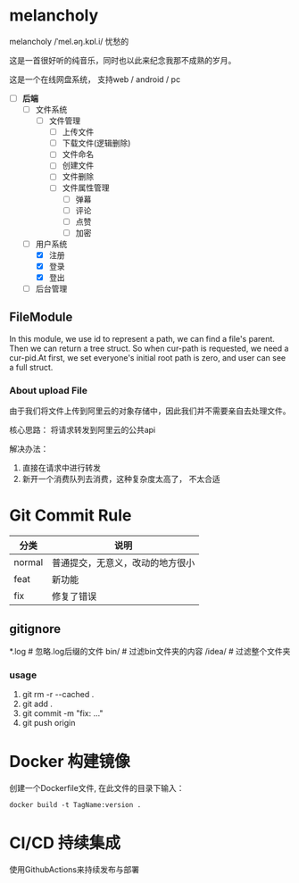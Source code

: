 # melancholy

melancholy /ˈmel.əŋ.kɒl.i/ 忧愁的

这是一首很好听的纯音乐，同时也以此来纪念我那不成熟的岁月。

这是一个在线网盘系统， 支持web / android / pc

- [ ] **后端**
    - [ ] 文件系统
        - [ ] 文件管理
            - [ ] 上传文件
            - [ ] 下载文件(逻辑删除)
            - [ ] 文件命名
            - [ ] 创建文件
            - [ ] 文件删除
            - [ ] 文件属性管理
                - [ ] 弹幕
                - [ ] 评论
                - [ ] 点赞
                - [ ] 加密
    - [ ] 用户系统
        - [x] 注册
        - [x] 登录
        - [x] 登出
    - [ ] 后台管理

## FileModule

In this module, we use id to represent a path, we can find a file's parent. Then we can return a tree struct. So when
cur-path is requested, we need a cur-pid.At first, we set everyone's initial root path is zero, and user can see a full
struct.

### About upload File

由于我们将文件上传到阿里云的对象存储中，因此我们并不需要亲自去处理文件。

核心思路： 将请求转发到阿里云的公共api

解决办法：

1. 直接在请求中进行转发
2. 新开一个消费队列去消费，这种复杂度太高了， 不太合适

# Git Commit Rule

分类 | 说明
---- | ----
normal | 普通提交，无意义，改动的地方很小
feat | 新功能
fix | 修复了错误

## gitignore

*.log # 忽略.log后缀的文件 bin/ # 过滤bin文件夹的内容 /idea/ # 过滤整个文件夹

### usage

1. git rm -r --cached .
2. git add .
3. git commit -m "fix: ..."
4. git push origin <branch name>

# Docker 构建镜像

创建一个Dockerfile文件, 在此文件的目录下输入：

```shell
docker build -t TagName:version .
```

# CI/CD 持续集成

使用GithubActions来持续发布与部署